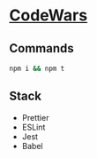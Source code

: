 # [CodeWars](https://www.codewars.com/)

## Commands

```bash
npm i && npm t
```

## Stack

- Prettier
- ESLint
- Jest
- Babel
